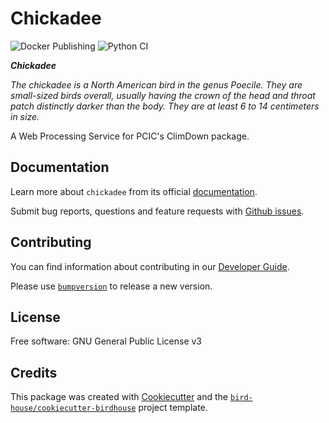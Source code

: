 # Chickadee
![Docker Publishing](https://github.com/pacificclimate/chickadee/workflows/Docker%20Publishing/badge.svg)
![Python CI](https://github.com/pacificclimate/chickadee/workflows/Python%20CI/badge.svg)

___Chickadee___

_The chickadee is a North American bird in the genus Poecile. They are small-sized birds overall, usually having the crown of the head and throat patch distinctly darker than the body. They are at least 6 to 14 centimeters in size._

A Web Processing Service for PCIC's ClimDown package.

## Documentation
Learn more about `chickadee` from its official [documentation](https://pacificclimate.github.io/chickadee/).

Submit bug reports, questions and feature requests with [Github issues](https://github.com/pacificclimate/chickadee/issues).

## Contributing
You can find information about contributing in our [Developer Guide](https://pacificclimate.github.io/chickadee/dev_guide.html).

Please use [`bumpversion`](https://pypi.org/project/bumpversion/) to release a new version.

## License
Free software: GNU General Public License v3

## Credits
This package was created with [Cookiecutter](https://github.com/audreyr/cookiecutter) and the [`bird-house/cookiecutter-birdhouse`](https://github.com/bird-house/cookiecutter-birdhouse) project template.
